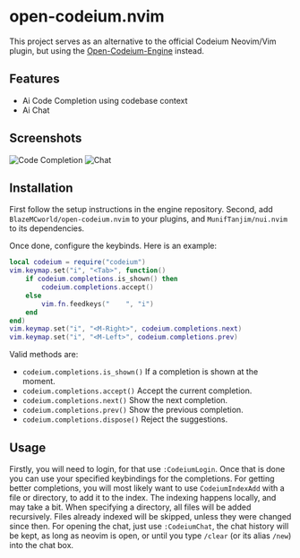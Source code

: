 # open-codeium.nvim

This project serves as an alternative to the official Codeium Neovim/Vim plugin, but using the [Open-Codeium-Engine](https://github.com/BlazeMCworld/Open-Codeium-Engine) instead.

## Features
- Ai Code Completion using codebase context
- Ai Chat

## Screenshots
![Code Completion](https://i.imgur.com/5LV10OH.png)
![Chat](https://i.imgur.com/MzXImUR.png)

## Installation

First follow the setup instructions in the engine repository.
Second, add `BlazeMCworld/open-codeium.nvim` to your plugins, and `MunifTanjim/nui.nvim` to its dependencies.

Once done, configure the keybinds. Here is an example:
```lua
local codeium = require("codeium")
vim.keymap.set("i", "<Tab>", function()
    if codeium.completions.is_shown() then
        codeium.completions.accept()
    else
        vim.fn.feedkeys("    ", "i")
    end
end)
vim.keymap.set("i", "<M-Right>", codeium.completions.next)
vim.keymap.set("i", "<M-Left>", codeium.completions.prev)
```
Valid methods are:
- `codeium.completions.is_shown()` If a completion is shown at the moment.
- `codeium.completions.accept()` Accept the current completion.
- `codeium.completions.next()` Show the next completion.
- `codeium.completions.prev()` Show the previous completion.
- `codeium.completions.dispose()` Reject the suggestions.

## Usage

Firstly, you will need to login, for that use `:CodeiumLogin`. Once that is done you can use your specified keybindings for the completions.
For getting better completions, you will most likely want to use `CodeiumIndexAdd` with a file or directory, to add it to the index.
The indexing happens locally, and may take a bit. When specifying a directory, all files will be added recursively. Files already indexed will be skipped, unless they were changed since then.
For opening the chat, just use `:CodeiumChat`, the chat history will be kept, as long as neovim is open, or until you type `/clear` (or its alias `/new`) into the chat box.
